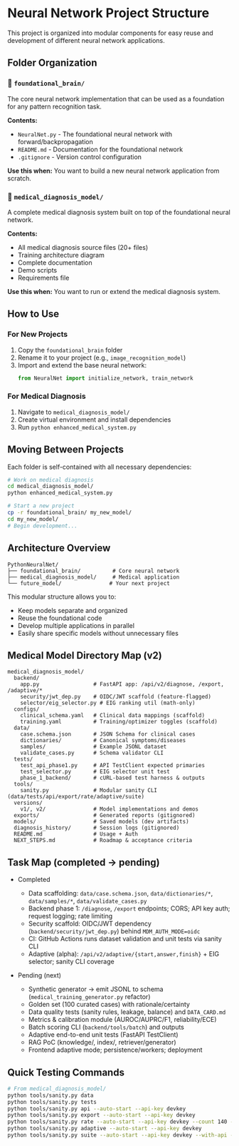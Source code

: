# Neural Network Project Structure

This project is organized into modular components for easy reuse and development of different neural network applications.

## Folder Organization

### 📁 `foundational_brain/`

The core neural network implementation that can be used as a foundation for any pattern recognition task.

**Contents:**

- `NeuralNet.py` - The foundational neural network with forward/backpropagation
- `README.md` - Documentation for the foundational network
- `.gitignore` - Version control configuration

**Use this when:** You want to build a new neural network application from scratch.

### 📁 `medical_diagnosis_model/`

A complete medical diagnosis system built on top of the foundational neural network.

**Contents:**

- All medical diagnosis source files (20+ files)
- Training architecture diagram
- Complete documentation
- Demo scripts
- Requirements file

**Use this when:** You want to run or extend the medical diagnosis system.

## How to Use

### For New Projects

1. Copy the `foundational_brain` folder
2. Rename it to your project (e.g., `image_recognition_model`)
3. Import and extend the base neural network:
   ```python
   from NeuralNet import initialize_network, train_network
   ```

### For Medical Diagnosis

1. Navigate to `medical_diagnosis_model/`
2. Create virtual environment and install dependencies
3. Run `python enhanced_medical_system.py`

## Moving Between Projects

Each folder is self-contained with all necessary dependencies:

```bash
# Work on medical diagnosis
cd medical_diagnosis_model/
python enhanced_medical_system.py

# Start a new project
cp -r foundational_brain/ my_new_model/
cd my_new_model/
# Begin development...
```

## Architecture Overview

```
PythonNeuralNet/
├── foundational_brain/          # Core neural network
├── medical_diagnosis_model/     # Medical application
└── future_model/               # Your next project
```

This modular structure allows you to:

- Keep models separate and organized
- Reuse the foundational code
- Develop multiple applications in parallel
- Easily share specific models without unnecessary files

## Medical Model Directory Map (v2)

```
medical_diagnosis_model/
  backend/
    app.py                 # FastAPI app: /api/v2/diagnose, /export, /adaptive/*
    security/jwt_dep.py    # OIDC/JWT scaffold (feature-flagged)
    selector/eig_selector.py # EIG ranking util (math-only)
  configs/
    clinical_schema.yaml   # Clinical data mappings (scaffold)
    training.yaml          # Training/optimizer toggles (scaffold)
  data/
    case.schema.json       # JSON Schema for clinical cases
    dictionaries/          # Canonical symptoms/diseases
    samples/               # Example JSONL dataset
    validate_cases.py      # Schema validator CLI
  tests/
    test_api_phase1.py     # API TestClient expected primaries
    test_selector.py       # EIG selector unit test
    phase_1_backend/       # cURL-based test harness & outputs
  tools/
    sanity.py              # Modular sanity CLI (data/tests/api/export/rate/adaptive/suite)
  versions/
    v1/, v2/               # Model implementations and demos
  exports/                 # Generated reports (gitignored)
  models/                  # Saved models (dev artifacts)
  diagnosis_history/       # Session logs (gitignored)
  README.md                # Usage + Auth
  NEXT_STEPS.md            # Roadmap & acceptance criteria
```

## Task Map (completed → pending)

- Completed

  - Data scaffolding: `data/case.schema.json`, `data/dictionaries/*`, `data/samples/*`, `data/validate_cases.py`
  - Backend phase 1: `/diagnose`, `/export` endpoints; CORS; API key auth; request logging; rate limiting
  - Security scaffold: OIDC/JWT dependency (`backend/security/jwt_dep.py`) behind `MDM_AUTH_MODE=oidc`
  - CI: GitHub Actions runs dataset validation and unit tests via sanity CLI
  - Adaptive (alpha): `/api/v2/adaptive/{start,answer,finish}` + EIG selector; sanity CLI coverage

- Pending (next)
  - Synthetic generator → emit JSONL to schema (`medical_training_generator.py` refactor)
  - Golden set (100 curated cases) with rationale/certainty
  - Data quality tests (sanity rules, leakage, balance) and `DATA_CARD.md`
  - Metrics & calibration module (AUROC/AUPRC/F1, reliability/ECE)
  - Batch scoring CLI (`backend/tools/batch`) and outputs
  - Adaptive end-to-end unit tests (FastAPI TestClient)
  - RAG PoC (knowledge/, index/, retriever/generator)
  - Frontend adaptive mode; persistence/workers; deployment

## Quick Testing Commands

```bash
# From medical_diagnosis_model/
python tools/sanity.py data
python tools/sanity.py tests
python tools/sanity.py api --auto-start --api-key devkey
python tools/sanity.py export --auto-start --api-key devkey
python tools/sanity.py rate --auto-start --api-key devkey --count 140 --expect-over-limit
python tools/sanity.py adaptive --auto-start --api-key devkey
python tools/sanity.py suite --auto-start --api-key devkey --with-api --with-export --with-rate --with-adaptive
```
